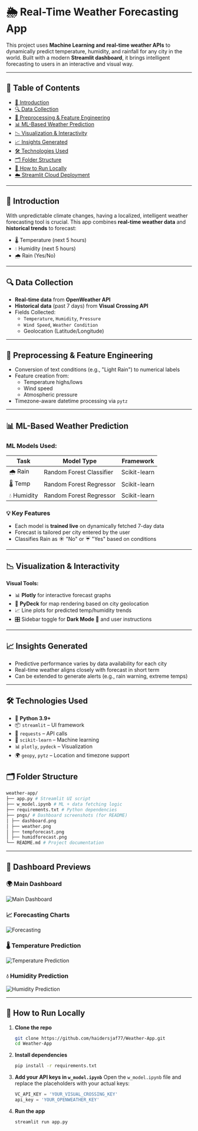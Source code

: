 # 🌦️ Real-Time Weather Forecasting App

This project uses **Machine Learning and real-time weather APIs** to dynamically predict temperature, humidity, and rainfall for any city in the world. Built with a modern **Streamlit dashboard**, it brings intelligent forecasting to users in an interactive and visual way.

---

## 📌 Table of Contents  
- [📖 Introduction](#📖-introduction)  
- [🔍 Data Collection](#🔍-data-collection)  
- [🧹 Preprocessing & Feature Engineering](#🧹-preprocessing--feature-engineering)  
- [📊 ML-Based Weather Prediction](#📊-ml-based-weather-prediction)  
- [📉 Visualization & Interactivity](#📉-visualization--interactivity)  
- [📈 Insights Generated](#📈-insights-generated)  
- [🛠️ Technologies Used](#🛠️-technologies-used)  
- [🗂️ Folder Structure](#🗂️-folder-structure)  
- [🚀 How to Run Locally](#🚀-how-to-run-locally)  
- [☁️ Streamlit Cloud Deployment](#☁️-streamlit-cloud-deployment)  

---

## 📖 Introduction  
With unpredictable climate changes, having a localized, intelligent weather forecasting tool is crucial. This app combines **real-time weather data** and **historical trends** to forecast:

- 🌡️ Temperature (next 5 hours)  
- 💧 Humidity (next 5 hours)  
- 🌧️ Rain (Yes/No)

---

## 🔍 Data Collection  

- **Real-time data** from **OpenWeather API**  
- **Historical data** (past 7 days) from **Visual Crossing API**  
- Fields Collected:
  - `Temperature`, `Humidity`, `Pressure`
  - `Wind Speed`, `Weather Condition`
  - Geolocation (Latitude/Longitude)

---

## 🧹 Preprocessing & Feature Engineering  

- Conversion of text conditions (e.g., "Light Rain") to numerical labels  
- Feature creation from:
  - Temperature highs/lows
  - Wind speed
  - Atmospheric pressure
- Timezone-aware datetime processing via `pytz`

---

## 📊 ML-Based Weather Prediction  

### ML Models Used:

| Task         | Model Type             | Framework       |
|--------------|------------------------|------------------|
| 🌧️ Rain      | Random Forest Classifier | Scikit-learn     |
| 🌡️ Temp      | Random Forest Regressor  | Scikit-learn     |
| 💧 Humidity  | Random Forest Regressor  | Scikit-learn     |

### 💡 Key Features

- Each model is **trained live** on dynamically fetched 7-day data  
- Forecast is tailored per city entered by the user  
- Classifies Rain as ☀️ "No" or ☔ "Yes" based on conditions

---

## 📉 Visualization & Interactivity  

**Visual Tools:**

- 📊 **Plotly** for interactive forecast graphs  
- 📍 **PyDeck** for map rendering based on city geolocation  
- 📈 Line plots for predicted temp/humidity trends  
- 🎛️ Sidebar toggle for **Dark Mode** 🌙 and user instructions  

---

## 📈 Insights Generated  

- Predictive performance varies by data availability for each city  
- Real-time weather aligns closely with forecast in short term  
- Can be extended to generate alerts (e.g., rain warning, extreme temps)

---

## 🛠️ Technologies Used  

- 🐍 **Python 3.9+**  
- 📦 `streamlit` – UI framework  
- 📡 `requests` – API calls  
- 🧠 `scikit-learn` – Machine learning  
- 📊 `plotly`, `pydeck` – Visualization  
- 🌍 `geopy`, `pytz` – Location and timezone support  

## 🗂️ Folder Structure

```bash
weather-app/
├── app.py # Streamlit UI script
├── w_model.ipynb # ML + data fetching logic
├── requirements.txt # Python dependencies
├── pngs/ # Dashboard screenshots (for README)
│ ├── dashboard.png
│ ├── weather.png
│ ├── tempforecast.png
│ ├── humidforecast.png
└── README.md # Project documentation
```
---

## 📸 Dashboard Previews

### 🌍 Main Dashboard 
![Main Dashboard](pngs/Dashboard.png)

### 📈 Forecasting Charts
![Forecasting](pngs/Prediction.png)

### 🌡️ Temperature Prediction
![Temperature Prediction](pngs/TemperatureForecast.png)

### 💧 Humidity Prediction
![Humidity Prediction](pngs/HumidityForecast.png)

---

## 🚀 How to Run Locally

1. **Clone the repo**

   ```bash
   git clone https://github.com/haidersjaf77/Weather-App.git
   cd Weather-App
   ```

2. **Install dependencies**

   ```bash
   pip install -r requirements.txt
   ```

3. **Add your API keys in `w_model.ipynb`**
Open the `w_model.ipynb` file and replace the placeholders with your actual keys:

   ```python
   VC_API_KEY = 'YOUR_VISUAL_CROSSING_KEY'
   api_key = 'YOUR_OPENWEATHER_KEY'
   ```

4. **Run the app**

   ```bash
   streamlit run app.py
   ```